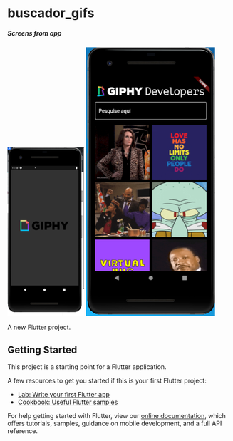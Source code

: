 # buscador_gifs

##### Screens from app
![](https://github.com/Janfrancisco/buscador-de-gifs/blob/master/screenshots/tela1.PNG)
![](https://github.com/Janfrancisco/buscador-de-gifs/blob/master/screenshots/tela2.PNG)



A new Flutter project.

## Getting Started

This project is a starting point for a Flutter application.

A few resources to get you started if this is your first Flutter project:

- [Lab: Write your first Flutter app](https://flutter.dev/docs/get-started/codelab)
- [Cookbook: Useful Flutter samples](https://flutter.dev/docs/cookbook)

For help getting started with Flutter, view our
[online documentation](https://flutter.dev/docs), which offers tutorials,
samples, guidance on mobile development, and a full API reference.
